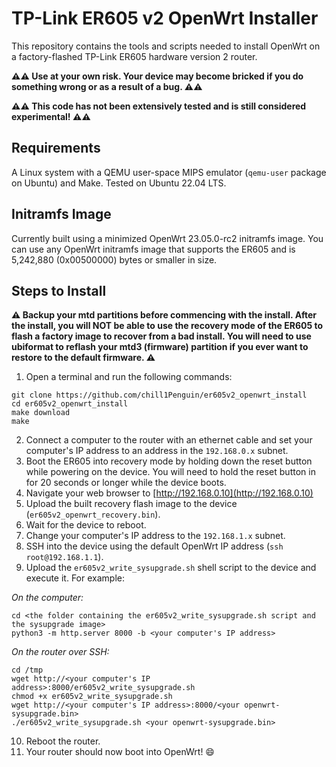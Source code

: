 # TP-Link ER605 v2 OpenWrt Installer
This repository contains the tools and scripts needed to install OpenWrt on a factory-flashed TP-Link ER605 hardware version 2 router.

**:warning::warning: Use at your own risk. Your device may become bricked if you do something wrong or as a result of a bug. :warning::warning:**

**:warning::warning: This code has not been extensively tested and is still considered experimental! :warning::warning:**

## Requirements
A Linux system with a QEMU user-space MIPS emulator (`qemu-user` package on Ubuntu) and Make.
Tested on Ubuntu 22.04 LTS.

## Initramfs Image
Currently built using a minimized OpenWrt 23.05.0-rc2 initramfs image. You can use any OpenWrt initramfs image that supports the ER605 and is 5,242,880 (0x00500000) bytes or smaller in size.

## Steps to Install

**:warning: Backup your mtd partitions before commencing with the install. After the install, you will NOT be able to use the recovery mode of the ER605 to flash a factory image to recover from a bad install. You will need to use ubiformat to reflash your mtd3 (firmware) partition if you ever want to restore to the default firmware. :warning:**

 1. Open a terminal and run the following commands:
```
git clone https://github.com/chill1Penguin/er605v2_openwrt_install
cd er605v2_openwrt_install
make download
make
```
 2. Connect a computer to the router with an ethernet cable and set your computer's IP address to an address in the `192.168.0.x` subnet.
 3. Boot the ER605 into recovery mode by holding down the reset button while powering on the device. You will need to hold the reset button in for 20 seconds or longer while the device boots.
 4. Navigate your web browser to [http://192.168.0.10](http://192.168.0.10)
 5. Upload the built recovery flash image to the device (`er605v2_openwrt_recovery.bin`).
 6. Wait for the device to reboot.
 7. Change your computer's IP address to the `192.168.1.x` subnet.
 8. SSH into the device using the default OpenWrt IP address (`ssh root@192.168.1.1`).
 9. Upload the `er605v2_write_sysupgrade.sh` shell script to the device and execute it. For example:
  
 *On the computer:*
 ```
 cd <the folder containing the er605v2_write_sysupgrade.sh script and the sysupgrade image>
 python3 -m http.server 8000 -b <your computer's IP address>
```
 *On the router over SSH:* 
```
cd /tmp
wget http://<your computer's IP address>:8000/er605v2_write_sysupgrade.sh
chmod +x er605v2_write_sysupgrade.sh
wget http://<your computer's IP address>:8000/<your openwrt-sysupgrade.bin>
./er605v2_write_sysupgrade.sh <your openwrt-sysupgrade.bin>
``` 
10. Reboot the router.
11. Your router should now boot into OpenWrt! :smile:

